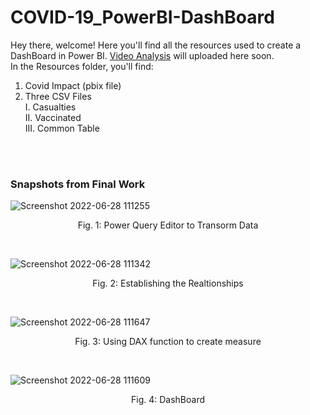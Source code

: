 # COVID-19_PowerBI-DashBoard

Hey there, welcome! Here you'll find all the resources used to create a DashBoard in Power BI. [Video Analysis]() will uploaded here soon. </br>
In the Resources folder, you'll find:

1. Covid Impact (pbix file)
2. Three CSV Files </br>
  I. Casualties </br>
  II. Vaccinated </br>
  III. Common Table </br>

</br></br>

### Snapshots from Final Work

![Screenshot 2022-06-28 111255](https://user-images.githubusercontent.com/91784043/176102737-36b5575f-9da7-46e9-80cf-32d6710a0d9f.png)
<p align = "center">
Fig. 1: Power Query Editor to Transorm Data
</p>
 </br>

![Screenshot 2022-06-28 111342](https://user-images.githubusercontent.com/91784043/176102750-aab40e40-7a2b-4a5d-8f3d-904a3b7ada7a.png)
<p align = "center">
Fig. 2: Establishing the Realtionships
</p>
 </br>



![Screenshot 2022-06-28 111647](https://user-images.githubusercontent.com/91784043/176102769-0c72bf1e-5762-44b8-a61e-2cd4e63cf26c.png)
<p align = "center">
Fig. 3: Using DAX function to create measure
</p>
 </br>
 
 
 ![Screenshot 2022-06-28 111609](https://user-images.githubusercontent.com/91784043/176102759-af67e3b0-fcbc-4846-a6ff-a1bc0c73af85.png)
<p align = "center">
Fig. 4: DashBoard
</p>
 </br>
